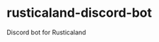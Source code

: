 # rusticaland-discord-bot
Discord bot for Rusticaland
<!--stackedit_data:
eyJoaXN0b3J5IjpbMTUyNTE5NzU5OF19
-->